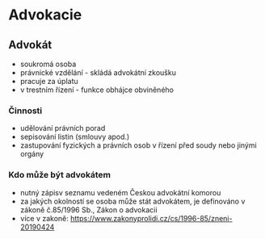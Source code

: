 # Advokacie
## Advokát
- soukromá osoba
- právnické vzdělání - skládá advokátní zkoušku
- pracuje za úplatu
- v trestním řízení - funkce obhájce obviněného

### Činnosti
- udělování právních porad
- sepisování listin (smlouvy apod.)
- zastupování fyzických a právních osob v řízení před soudy nebo jinými orgány

### Kdo může být advokátem
- nutný zápisv seznamu vedeném Českou advokátní komorou
- za jakých okolností se osoba může stát advokátem, je definováno v zákoně č.85/1996 Sb., Zákon o advokacii
- více v zakoně: https://www.zakonyprolidi.cz/cs/1996-85/zneni-20190424